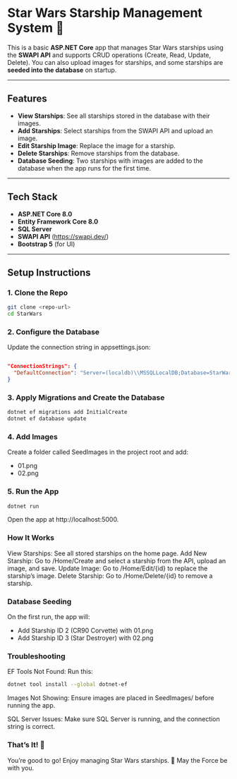 # Star Wars Starship Management System 🚀

This is a basic **ASP.NET Core** app that manages Star Wars starships using the **SWAPI API** and supports CRUD operations (Create, Read, Update, Delete). You can also upload images for starships, and some starships are **seeded into the database** on startup.

---

## Features  
- **View Starships**: See all starships stored in the database with their images.  
- **Add Starships**: Select starships from the SWAPI API and upload an image.  
- **Edit Starship Image**: Replace the image for a starship.  
- **Delete Starships**: Remove starships from the database.  
- **Database Seeding**: Two starships with images are added to the database when the app runs for the first time.

---

## Tech Stack  
- **ASP.NET Core 8.0**  
- **Entity Framework Core 8.0**  
- **SQL Server**  
- **SWAPI API** (https://swapi.dev/)  
- **Bootstrap 5** (for UI)

---

## Setup Instructions  

### 1. Clone the Repo  
```bash
git clone <repo-url>
cd StarWars
```
### 2. Configure the Database
Update the connection string in appsettings.json:

```json

"ConnectionStrings": {
  "DefaultConnection": "Server=(localdb)\\MSSQLLocalDB;Database=StarWarsDatabase;Trusted_Connection=True;"
}
```

### 3. Apply Migrations and Create the Database
```bash
dotnet ef migrations add InitialCreate
dotnet ef database update
```
### 4. Add Images
Create a folder called SeedImages in the project root and add:

- 01.png
- 02.png

### 5. Run the App
```bash
dotnet run
```
Open the app at http://localhost:5000.

### How It Works
View Starships: See all stored starships on the home page.
Add New Starship: Go to /Home/Create and select a starship from the API, upload an image, and save.
Update Image: Go to /Home/Edit/{id} to replace the starship’s image.
Delete Starship: Go to /Home/Delete/{id} to remove a starship.
### Database Seeding
On the first run, the app will:

- Add Starship ID 2 (CR90 Corvette) with 01.png
- Add Starship ID 3 (Star Destroyer) with 02.png

### Troubleshooting
EF Tools Not Found:
Run this:

```bash
dotnet tool install --global dotnet-ef
```
Images Not Showing:
Ensure images are placed in SeedImages/ before running the app.

SQL Server Issues:
Make sure SQL Server is running, and the connection string is correct.

### That’s It! 🎉
You’re good to go! Enjoy managing Star Wars starships. 🚀 May the Force be with you.



